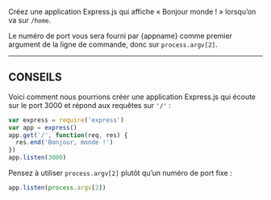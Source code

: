 Créez une application Express.js qui affiche « Bonjour monde ! » lorsqu’on
va sur `/home`.

Le numéro de port vous sera fourni par {appname} comme premier argument de la
ligne de commande, donc sur `process.argv[2]`.

-----------------------------

## CONSEILS

Voici comment nous pourrions créer une application Express.js qui écoute sur
le port 3000 et répond aux requêtes sur `'/'` :

```js
var express = require('express')
var app = express()
app.get('/', function(req, res) {
  res.end('Bonjour, monde !')
})
app.listen(3000)
```

Pensez à utiliser `process.argv[2]` plutôt qu’un numéro de port fixe :

```js
app.listen(process.argv[2])
```
